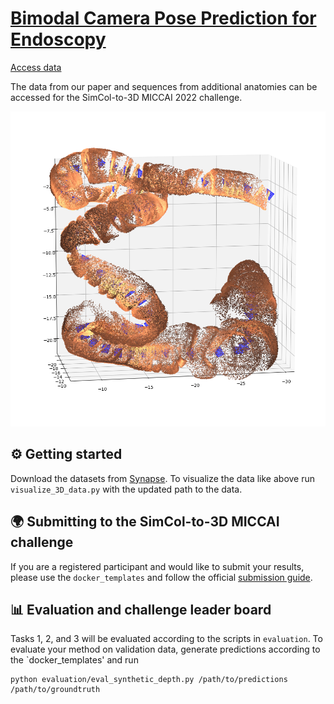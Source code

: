 # [Bimodal Camera Pose Prediction for Endoscopy](https://arxiv.org/abs/2204.04968)

[Access data](https://www.synapse.org/#!Synapse:syn28548633/wiki/617126)  

The data from our paper and sequences from additional anatomies can be accessed for the SimCol-to-3D MICCAI 2022 challenge.

<p align="center">
  <img src="assets/pointcloud_S_1.png" alt="Example data visualization" width="600" />
</p>

## ⚙ Getting started

Download the datasets from [Synapse](https://www.synapse.org/#!Synapse:syn28548633/wiki/617126). To visualize the data like above run `visualize_3D_data.py` with the updated path to the data. 

## 🌍 Submitting to the SimCol-to-3D MICCAI challenge

If you are a registered participant and would like to submit your results, please use the `docker_templates` and follow the official [submission guide](https://github.com/anitarau/simcol/blob/main/EndoVis-SimCol2022_submission_guide.pdf).

## 📊 Evaluation and challenge leader board

Tasks 1, 2, and 3 will be evaluated according to the scripts in `evaluation`. To evaluate your method on validation data, generate predictions according to the `docker_templates' and run
```
python evaluation/eval_synthetic_depth.py /path/to/predictions /path/to/groundtruth
```